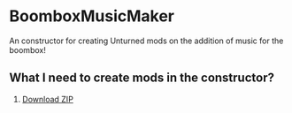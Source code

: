 # BoomboxMusicMaker
An constructor for creating Unturned mods on the addition of music for the boombox!

## What I need to create mods in the constructor?
1. [Download ZIP](https://github.com/AdamPastar/BoomboxMusicMaker/archive/refs/heads/main.zip)
